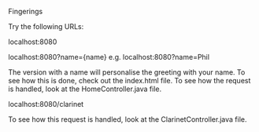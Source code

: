 Fingerings

Try the following URLs:

localhost:8080

localhost:8080?name={name} e.g. localhost:8080?name=Phil

The version with a name will personalise the greeting with your name. To see how this is done, check out the index.html file.
To see how the request is handled, look at the HomeController.java file.

localhost:8080/clarinet

To see how this request is handled, look at the ClarinetController.java file.
